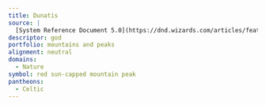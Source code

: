 ```yaml
---
title: Dunatis
source: |
  [System Reference Document 5.0](https://dnd.wizards.com/articles/features/systems-reference-document-srd)
descriptor: god
portfolio: mountains and peaks
alignment: neutral
domains:
  - Nature
symbol: red sun-capped mountain peak
pantheons:
  - Celtic
---
```

